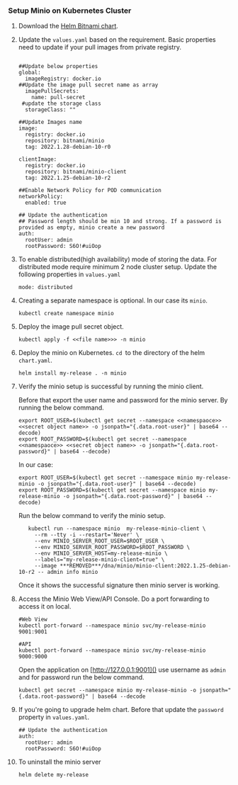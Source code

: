 ### **Setup Minio on Kubernetes Cluster**

1. Download the [Helm Bitnami chart](https://artifacthub.io/packages/helm/bitnami/minio).
2. Update the `values.yaml` based on the requirement. Basic properties need to update if your pull images from private  registry.

   ```

   ##Update below properties
   global:
     imageRegistry: docker.io
   ##Update the image pull secret name as array
     imagePullSecrets:
       name: pull-secret
    #update the storage class 
     storageClass: ""

   ##Update Images name
   image:
     registry: docker.io
     repository: bitnami/minio
     tag: 2022.1.28-debian-10-r0

   clientImage:
     registry: docker.io
     repository: bitnami/minio-client
     tag: 2022.1.25-debian-10-r2

   ##Enable Network Policy for POD communication
   networkPolicy:
     enabled: true

   ## Update the authentication
   ## Password length should be min 10 and strong. If a password is provided as empty, minio create a new password
   auth:
     rootUser: admin
     rootPassword: S6O!#uiOop
   ```
3. To enable distributed(high availability) mode of storing the data. For distributed mode require minimum 2 node cluster setup. Update the following properties in `values.yaml`

   ```
   mode: distributed
   ```
4. Creating a separate namespace is optional. In our case its `minio`.

   ```
   kubectl create namespace minio
   ```
5. Deploy the image pull secret object.

   ```
   kubectl apply -f <<file name>>> -n minio
   ```
6. Deploy the minio on Kubernetes. `cd `to the directory of the helm `chart.yaml`.

   ```
   helm install my-release . -n minio
   ```
7. Verify the minio setup is successful by running the minio client.

   Before that export the user name and password for the minio server. By running the below command.

   ```
   export ROOT_USER=$(kubectl get secret --namespace <<namespaoce>> <<secret object name>> -o jsonpath="{.data.root-user}" | base64 --decode)
   export ROOT_PASSWORD=$(kubectl get secret --namespace <<namespaoce>> <<secret object name>> -o jsonpath="{.data.root-password}" | base64 --decode)
   ```
   In our case:

   ```
   export ROOT_USER=$(kubectl get secret --namespace minio my-release-minio -o jsonpath="{.data.root-user}" | base64 --decode)
   export ROOT_PASSWORD=$(kubectl get secret --namespace minio my-release-minio -o jsonpath="{.data.root-password}" | base64 --decode)
   ```
   Run the below command to verify the minio setup.

   ```
      kubectl run --namespace minio  my-release-minio-client \
        --rm --tty -i --restart='Never' \
        --env MINIO_SERVER_ROOT_USER=$ROOT_USER \
        --env MINIO_SERVER_ROOT_PASSWORD=$ROOT_PASSWORD \
        --env MINIO_SERVER_HOST=my-release-minio \
        --labels="my-release-minio-client=true" \
        --image ***REMOVED***/dna/minio/minio-client:2022.1.25-debian-10-r2 -- admin info minio
   ```
   Once it shows the successful signature then minio server is working.
8. Access the Minio Web View/API Console. Do a port forwarding to access it on local.

   ```
   #Web View
   kubectl port-forward --namespace minio svc/my-release-minio 9001:9001

   #API 
   kubectl port-forward --namespace minio svc/my-release-minio 9000:9000

   ```
   Open the application on [http://127.0.0.1:9001]() use username as `admin `and for password run the below command.

   ```
   kubectl get secret --namespace minio my-release-minio -o jsonpath="{.data.root-password}" | base64 --decode
   ```
9. If you're going to upgrade helm chart. Before that update the `password` property in `values.yaml`.

   ```
   ## Update the authentication
   auth:
     rootUser: admin
     rootPassword: S6O!#uiOop
   ```
10. To uninstall the minio server

    ```
    helm delete my-release
    ```
